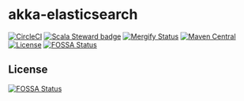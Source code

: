 # akka-elasticsearch

[![CircleCI](https://circleci.com/gh/j5ik2o/akka-elasticsearch/tree/main.svg?style=shield)](https://circleci.com/gh/j5ik2o/akka-elasticsearch/tree/main)
[![Scala Steward badge](https://img.shields.io/badge/Scala_Steward-helping-blue.svg?style=flat&logo=data:image/png;base64,iVBORw0KGgoAAAANSUhEUgAAAA4AAAAQCAMAAAARSr4IAAAAVFBMVEUAAACHjojlOy5NWlrKzcYRKjGFjIbp293YycuLa3pYY2LSqql4f3pCUFTgSjNodYRmcXUsPD/NTTbjRS+2jomhgnzNc223cGvZS0HaSD0XLjbaSjElhIr+AAAAAXRSTlMAQObYZgAAAHlJREFUCNdNyosOwyAIhWHAQS1Vt7a77/3fcxxdmv0xwmckutAR1nkm4ggbyEcg/wWmlGLDAA3oL50xi6fk5ffZ3E2E3QfZDCcCN2YtbEWZt+Drc6u6rlqv7Uk0LdKqqr5rk2UCRXOk0vmQKGfc94nOJyQjouF9H/wCc9gECEYfONoAAAAASUVORK5CYII=)](https://scala-steward.org)
[![Mergify Status](https://img.shields.io/endpoint.svg?url=https://gh.mergify.io/badges/j5ik2o/akka-elasticsearch&style=flat)](https://mergify.io)
[![Maven Central](https://maven-badges.herokuapp.com/maven-central/com.github.j5ik2o/akka-elasticsearch_2.13/badge.svg)](https://maven-badges.herokuapp.com/maven-central/com.github.j5ik2o/akka-elasticsearch_2.13)
[![License](https://img.shields.io/badge/License-MIT-blue.svg)](https://opensource.org/licenses/MIT)
[![FOSSA Status](https://app.fossa.com/api/projects/git%2Bgithub.com%2Fj5ik2o%2Fakka-elasticsearch.svg?type=shield)](https://app.fossa.com/projects/git%2Bgithub.com%2Fj5ik2o%2Fakka-elasticsearch?ref=badge_shield)


## License
[![FOSSA Status](https://app.fossa.com/api/projects/git%2Bgithub.com%2Fj5ik2o%2Fakka-elasticsearch.svg?type=large)](https://app.fossa.com/projects/git%2Bgithub.com%2Fj5ik2o%2Fakka-elasticsearch?ref=badge_large)